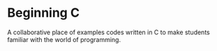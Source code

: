 # Beginning C

A collaborative place of examples codes written in C to make students familiar with
the world of programming.
